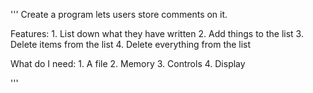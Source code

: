 '''
Create a program lets users store comments on it. 

Features: 
    1. List down what they have written
    2. Add things to the list
    3. Delete items from the list
    4. Delete everything from the list

What do I need:
    1. A file
    2. Memory
    3. Controls
    4. Display

'''